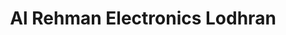 ---
title: "Al Rehman Electronics Lodhran"
url: /lodhran/al-rehman-electronics-lodhran/
shop: Elektronik
---